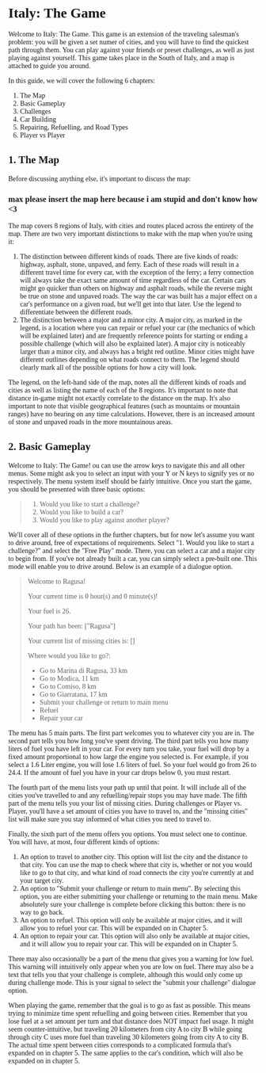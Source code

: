 <span style="font-family:Montserrat;">

# Italy: The Game

<p>Welcome to Italy: The Game. This game is an extension of the traveling salesman's problem: you will be given a set numer of cities, and you will have to find the quickest path through them. You
   can play against your friends or preset challenges, as well as just playing against yourself. This game takes place in the South of Italy, and a map is attached to guide you around.</p>

<p>In this guide, we will cover the following 6 chapters:</p>

1. The Map
2. Basic Gameplay
3. Challenges
4. Car Building
5. Repairing, Refuelling, and Road Types
7. Player vs Player

## 1. The Map

<p>Before discussing anything else, it's important to discuss the map:</p>

### max please insert the map here because i am stupid and don't know how <3

<p>The map covers 8 regions of Italy, with cities and routes placed across the entirety of the map. There are two very important distinctions to make with the map when you're using it:</p>


1. The distinction between different kinds of roads. There are five kinds of roads: highway, asphalt, stone, unpaved, and ferry. Each of these roads will result in a different travel time for every car, with the
   exception of the ferry; a ferry connection will always take the exact same amount of time regardless of the car. Certain cars might go quicker than others on highway and asphalt roads, while the reverse might be
   true on stone and unpaved roads. The way the car was built has a major effect on a car's performance on a given road, but we'll get into that later. Use the legend to differentiate between the different roads.
2. The distinction between a major and a minor city. A major city, as marked in the legend, is a location where you can repair or refuel your car (the mechanics of which will be explained later) and are frequently
   reference points for starting or ending a possible challenge (which will also be explained later). A major city is noticeably larger than a minor city, and always has a bright red outline. Minor cities might
   have different outlines depending on what roads connect to them. The legend should clearly mark all of the possible options for how a city will look.

<p>The legend, on the left-hand side of the map, notes all the different kinds of roads and cities as well as listing the name of each of the 8 regions. It's important to note that distance in-game might
   not exactly correlate to the distance on the map. It's also important to note that visible geographical features (such as mountains or mountain ranges) have no bearing on any time calculations. However,
   there is an increased amount of stone and unpaved roads in the more mountainous areas.</p>

## 2. Basic Gameplay

<p>Welcome to Italy: The Game! ou can use the arrow keys to navigate this and all other menus.
  Some might ask you to select an input with your Y or N keys to signify yes or no respectively. The menu system itself should be fairly intuitive.
  Once you start the game, you should be presented with three basic options:</p>

> 1. Would you like to start a challenge?
> 2. Would you like to build a car?
> 3. Would you like to play against another player?

<p>We'll cover all of these options in the further chapters, but for now let's assume you want to drive around, free of expectations of requirements. Select "1. Would you like to start a challenge?" and
   select the "Free Play" mode. There, you can select a car and a major city to begin from. If you've not already built a car, you can simply select a pre-built one. This mode will enable you to drive around.
   Below is an example of a dialogue option.</p>

> Welcome to Ragusa!
>
> Your current time is 0 hour(s) and 0 minute(s)!
>
> Your fuel is 26.
>
> Your path has been: ["Ragusa"]
>
> Your current list of missing cities is: []
>
> Where would you like to go?:
> 
>  - Go to Marina di Ragusa, 33 km
>  - Go to Modica, 11 km
>  - Go to Comiso, 8 km
>  - Go to Giarratana, 17 km
>  - Submit your challenge or return to main menu
>  - Refuel
>  - Repair your car

<p>The menu has 5 main parts. The first part welcomes you to whatever city you are in. The second part tells you how long you've spent driving. The third part tells you how many liters of fuel you have
   left in your car. For every turn you take, your fuel will drop by a fixed amount proportional to how large the engine you selected is. For example, if you select a 1.6 Liter engine, you will lose 1.6
   liters of fuel. So your fuel would go from 26 to 24.4. If the amount of fuel you have in your car drops below 0, you must restart.</p>
   
<p>The fourth part of the menu lists your path up until that point. It will include all of the cities you've travelled to and any refuelling/repair stops you may have made. The fifth part of the menu tells
   you your list of missing cities. During challenges or Player vs. Player, you'll have a set amount of cities you have to travel to, and the "missing cities" list will make sure you stay informed of what
   cities you need to travel to.</p>

<p>Finally, the sixth part of the menu offers you options. You must select one to continue. You will have, at most, four different kinds of options: </p>

1. An option to travel to another city. This option will list the city and the distance to that city. You can use the map to check where that city is, whether or not you would like to go to that city, and what
   kind of road connects the city you're currently at and your target city.
2. An option to "Submit your challenge or return to main menu". By selecting this option, you are either submitting your challenge or returning to the main menu. Make absolutely sure your challenge is complete
   before clicking this button: there is no way to go back.
3. An option to refuel. This option will only be available at major cities, and it will allow you to refuel your car. This will be expanded on in Chapter 5.
4. An option to repair your car. This option will also only be available at major cities, and it will allow you to repair your car. This will be expanded on in Chapter 5.

<p>There may also occasionally be a part of the menu that gives you a warning for low fuel. This warning will intuitively only appear when you are low on fuel. There may also be a text that tells you that
   your challenge is complete, although this would only come up during challenge mode. This is your signal to select the "submit your challenge" dialogue option.</p>

<p>When playing the game, remember that the goal is to go as fast as possible. This means trying to minimize time spent refuelling and going between cities. Remember that you lose fuel at a set amount per
   turn and that distance does NOT impact fuel usage. It might seem counter-intuitive, but traveling 20 kilometers from city A to city B while going through city C uses more fuel than traveling 30 kilometers
   going from city A to city B. The actual time spent between cities corresponds to a complicated formula that's expanded on in chapter 5. The same applies to the car's condition, which will also be expanded
   on in chapter 5.</p>



</span>
